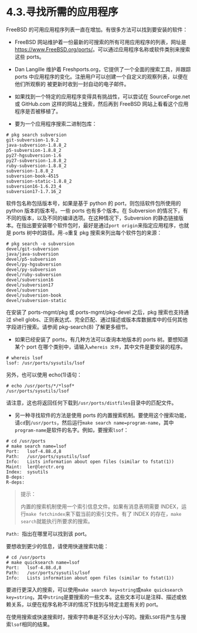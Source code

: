 # 4.3.寻找所需的应用程序

FreeBSD 的可用应用程序列表一直在增加。有很多方法可以找到要安装的软件：

- FreeBSD 网站维护着一份最新的可搜索的所有可用应用程序的列表，网址是 <https://www.FreeBSD.org/ports/>。可以通过应用程序名称或软件类别来搜索这些 ports。

- Dan Langille 维护着 Freshports.org，它提供了一个全面的搜索工具，并跟踪 ports 中应用程序的变化。注册用户可以创建一个自定义的观察列表，以便在他们所观察的 被更新时收到一封自动的电子邮件。

- 如果找到一个特定的应用程序变得具有挑战性，可以尝试在 SourceForge.net 或 GitHub.com 这样的网站上搜索，然后再到 FreeBSD 网站上看看这个应用程序是否被移植了。

- 要为一个应用程序搜索二进制包库：

```
# pkg search subversion
git-subversion-1.9.2
java-subversion-1.8.8_2
p5-subversion-1.8.8_2
py27-hgsubversion-1.6
py27-subversion-1.8.8_2
ruby-subversion-1.8.8_2
subversion-1.8.8_2
subversion-book-4515
subversion-static-1.8.8_2
subversion16-1.6.23_4
subversion17-1.7.16_2
```

软件包名称包括版本号，如果是基于 python 的 port，则包括软件包所使用的 python 版本的版本号。一些 ports 也有多个版本。在 Subversion 的情况下，有不同的版本，以及不同的编译选项。在这种情况下，Subversion 的静态链接版本。在指出要安装哪个软件包时，最好是通过`port origin`来指定应用程序，也就是 ports 树中的路径。用`-o`重复 pkg 搜索来列出每个软件包的来源：

```
# pkg search -o subversion
devel/git-subversion
java/java-subversion
devel/p5-subversion
devel/py-hgsubversion
devel/py-subversion
devel/ruby-subversion
devel/subversion16
devel/subversion17
devel/subversion
devel/subversion-book
devel/subversion-static
```

在安装了 ports-mgmt/pkg 或 ports-mgmt/pkg-devel 之后，pkg 搜索也支持通过 shell globs、正则表达式、完全匹配、通过描述或版本库数据库中的任何其他字段进行搜索。请参阅 pkg-search(8) 了解更多细节。

- 如果已经安装了 ports，有几种方法可以查询本地版本的 ports 树。要想知道某个 port 在哪个类别中，请输入`whereis 文件`，其中文件是要安装的程序。

```
# whereis lsof
lsof: /usr/ports/sysutils/lsof
```

另外，也可以使用 echo(1)语句：

```
# echo /usr/ports/*/*lsof*
/usr/ports/sysutils/lsof
```

请注意，这也将返回任何下载到`/usr/ports/distfiles`目录中的匹配文件。

- 另一种寻找软件的方法是使用 ports 的内置搜索机制。要使用这个搜索功能，请`cd`到`/usr/ports`，然后运行`make search name=program-name`，其中`program-name`是软件的名字。例如，要搜索`lsof`：

```
# cd /usr/ports
# make search name=lsof
Port:   lsof-4.88.d,8
Path:   /usr/ports/sysutils/lsof
Info:   Lists information about open files (similar to fstat(1))
Maint:  ler@lerctr.org
Index:  sysutils
B-deps:
R-deps:
```

>提示：
>
>内置的搜索机制使用一个索引信息文件。如果有消息表明需要 INDEX，运行`make fetchindex`来下载当前的索引文件。有了 INDEX 的存在，`make search`就能执行所要求的搜索。

`Path: `指出在哪里可以找到该 port。

要想收到更少的信息，请使用快速搜索功能：

```
# cd /usr/ports
# make quicksearch name=lsof
Port:   lsof-4.88.d,8
Path:   /usr/ports/sysutils/lsof
Info:   Lists information about open files (similar to fstat(1))
```

要进行更深入的搜索，可以使用`make search key=string`或`make quicksearch key=string`，其中`string`是要搜索的一些文本。这些文本可以是注释、描述或依赖关系，以便在程序名称不详的情况下找到与特定主题有关的 port。

在使用搜索或快速搜索时，搜索字符串是不区分大小写的。搜索`LSOF`将产生与搜索`lsof`相同的结果。
